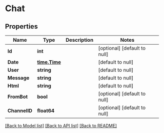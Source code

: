 # Chat

## Properties
Name | Type | Description | Notes
------------ | ------------- | ------------- | -------------
**Id** | **int** |  | [optional] [default to null]
**Date** | [**time.Time**](time.Time.md) |  | [default to null]
**User** | **string** |  | [default to null]
**Message** | **string** |  | [default to null]
**Html** | **string** |  | [default to null]
**FromBot** | **bool** |  | [optional] [default to null]
**ChannelID** | **float64** |  | [optional] [default to null]

[[Back to Model list]](../README.md#documentation-for-models) [[Back to API list]](../README.md#documentation-for-api-endpoints) [[Back to README]](../README.md)


